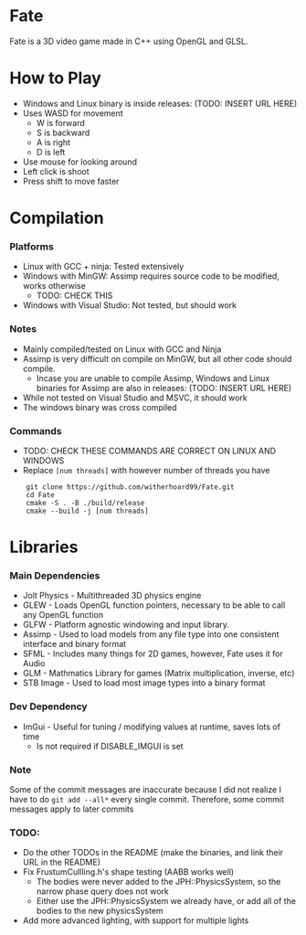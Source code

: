 # Fate
Fate is a 3D video game made in C++ using OpenGL and GLSL. 

# How to Play
* Windows and Linux binary is inside releases: (TODO: INSERT URL HERE)
* Uses WASD for movement
  * W is forward
  * S is backward
  * A is right
  * D is left
* Use mouse for looking around
* Left click is shoot
* Press shift to move faster



# Compilation

### Platforms
* Linux with GCC + ninja: Tested extensively 
* Windows with MinGW: Assimp requires source code to be modified, works otherwise
  * TODO: CHECK THIS
* Windows with Visual Studio: Not tested, but should work


### Notes
* Mainly compiled/tested on Linux with GCC and Ninja
* Assimp is very difficult on compile on MinGW, but all other code should compile. 
  * Incase you are unable to compile Assimp, Windows and Linux binaries for Assimp are also in releases: (TODO: INSERT URL HERE)
* While not tested on Visual Studio and MSVC, it should work
* The windows binary was cross compiled

### Commands
* TODO: CHECK THESE COMMANDS ARE CORRECT ON LINUX AND WINDOWS
* Replace `[num threads]` with however number of threads you have
```
    git clone https://github.com/witherhoard99/Fate.git
    cd Fate
    cmake -S . -B ./build/release
    cmake --build -j [num threads]
```

# Libraries

### Main Dependencies

* Jolt Physics - Multithreaded 3D physics engine
* GLEW      - Loads OpenGL function pointers, necessary to be able to call any OpenGL function
* GLFW      - Platform agnostic windowing and input library.
* Assimp    - Used to load models from any file type into one consistent interface and binary format 
* SFML      - Includes many things for 2D games, however, Fate uses it for Audio
* GLM       - Mathmatics Library for games (Matrix multiplication, inverse, etc)
* STB Image - Used to load most image types into a binary format

### Dev Dependency
* ImGui - Useful for tuning / modifying values at runtime, saves lots of time
  * Is not required if DISABLE_IMGUI is set

### Note
Some of the commit messages are inaccurate because I did not realize I have to do `git add --all*` every single commit. 
Therefore, some commit messages apply to later commits 

### TODO:
* Do the other TODOs in the README (make the binaries, and link their URL in the README)
* Fix FrustumCullling.h's shape testing (AABB works well)
    * The bodies were never added to the JPH::PhysicsSystem, so the narrow phase query does not work
    * Either use the JPH::PhysicsSystem we already have, or add all of the bodies to the new physicsSystem
* Add more advanced lighting, with support for multiple lights
